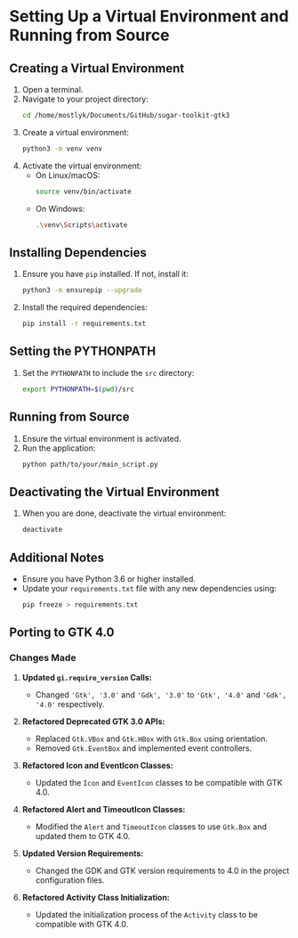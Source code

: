 # Setting Up a Virtual Environment and Running from Source

## Creating a Virtual Environment

1. Open a terminal.
2. Navigate to your project directory:
    ```sh
    cd /home/mostlyk/Documents/GitHub/sugar-toolkit-gtk3
    ```
3. Create a virtual environment:
    ```sh
    python3 -m venv venv
    ```
4. Activate the virtual environment:
    - On Linux/macOS:
        ```sh
        source venv/bin/activate
        ```
    - On Windows:
        ```sh
        .\venv\Scripts\activate
        ```

## Installing Dependencies

1. Ensure you have `pip` installed. If not, install it:
    ```sh
    python3 -m ensurepip --upgrade
    ```
2. Install the required dependencies:
    ```sh
    pip install -r requirements.txt
    ```

## Setting the PYTHONPATH

1. Set the `PYTHONPATH` to include the `src` directory:
    ```sh
    export PYTHONPATH=$(pwd)/src
    ```

## Running from Source

1. Ensure the virtual environment is activated.
2. Run the application:
    ```sh
    python path/to/your/main_script.py
    ```

## Deactivating the Virtual Environment

1. When you are done, deactivate the virtual environment:
    ```sh
    deactivate
    ```

## Additional Notes

- Ensure you have Python 3.6 or higher installed.
- Update your `requirements.txt` file with any new dependencies using:
    ```sh
    pip freeze > requirements.txt
    ```




## Porting to GTK 4.0

### Changes Made

1. **Updated `gi.require_version` Calls:**
    - Changed `'Gtk', '3.0'` and `'Gdk', '3.0'` to `'Gtk', '4.0'` and `'Gdk', '4.0'` respectively.

2. **Refactored Deprecated GTK 3.0 APIs:**
    - Replaced `Gtk.VBox` and `Gtk.HBox` with `Gtk.Box` using orientation.
    - Removed `Gtk.EventBox` and implemented event controllers.

3. **Refactored Icon and EventIcon Classes:**
    - Updated the `Icon` and `EventIcon` classes to be compatible with GTK 4.0.

4. **Refactored Alert and TimeoutIcon Classes:**
    - Modified the `Alert` and `TimeoutIcon` classes to use `Gtk.Box` and updated them to GTK 4.0.

5. **Updated Version Requirements:**
    - Changed the GDK and GTK version requirements to 4.0 in the project configuration files.

6. **Refactored Activity Class Initialization:**
    - Updated the initialization process of the `Activity` class to be compatible with GTK 4.0.

